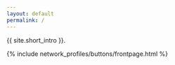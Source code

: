 ```yaml
---
layout: default
permalink: /
---
```


{{ site.short_intro }}.

{% include network_profiles/buttons/frontpage.html %}

